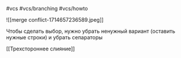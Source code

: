#vcs #vcs/branching #vcs/howto 

![[merge conflict-1714657236589.jpeg]]

Чтобы сделать выбор, нужно убрать ненужный вариант (оставить нужные строки) и убрать сепараторы

[[Трехстороннее слияние]]
